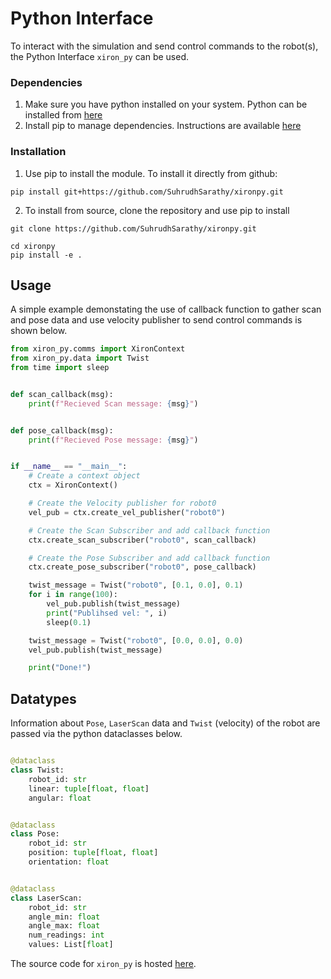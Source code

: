 # Python Interface

To interact with the simulation and send control commands to the robot(s), the Python Interface `xiron_py` can be used.

### Dependencies
1. Make sure you have python installed on your system. Python can be installed from [here](https://www.python.org/downloads/)
2. Install pip to manage dependencies. Instructions are available [here](https://pip.pypa.io/en/stable/installation/)

### Installation
1. Use pip to install the module. To install it directly from github:
```
pip install git+https://github.com/SuhrudhSarathy/xironpy.git
```
2. To install from source, clone the repository and use pip to install
```
git clone https://github.com/SuhrudhSarathy/xironpy.git
```
```
cd xironpy
pip install -e .
```

## Usage
A simple example demonstating the use of callback function to gather scan and pose data and use velocity publisher to send control commands is shown below.

```python
from xiron_py.comms import XironContext
from xiron_py.data import Twist
from time import sleep


def scan_callback(msg):
    print(f"Recieved Scan message: {msg}")


def pose_callback(msg):
    print(f"Recieved Pose message: {msg}")


if __name__ == "__main__":
    # Create a context object
    ctx = XironContext()

    # Create the Velocity publisher for robot0
    vel_pub = ctx.create_vel_publisher("robot0")

    # Create the Scan Subscriber and add callback function
    ctx.create_scan_subscriber("robot0", scan_callback)

    # Create the Pose Subscriber and add callback function
    ctx.create_pose_subscriber("robot0", pose_callback)

    twist_message = Twist("robot0", [0.1, 0.0], 0.1)
    for i in range(100):
        vel_pub.publish(twist_message)
        print("Publihsed vel: ", i)
        sleep(0.1)

    twist_message = Twist("robot0", [0.0, 0.0], 0.0)
    vel_pub.publish(twist_message)

    print("Done!")

```

## Datatypes
Information about `Pose`, `LaserScan` data and `Twist` (velocity) of the robot are passed via the python dataclasses below.

```python

@dataclass
class Twist:
    robot_id: str
    linear: tuple[float, float]
    angular: float


@dataclass
class Pose:
    robot_id: str
    position: tuple[float, float]
    orientation: float


@dataclass
class LaserScan:
    robot_id: str
    angle_min: float
    angle_max: float
    num_readings: int
    values: List[float]

```

The source code for `xiron_py` is hosted [here](https://github.com/suhrudhSarathy/xironpy).
